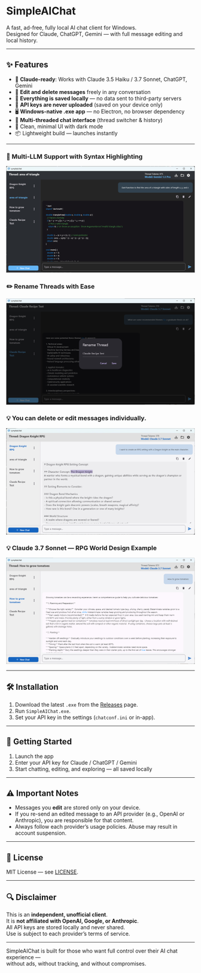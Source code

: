 # SimpleAIChat

A fast, ad-free, fully local AI chat client for Windows.  
Designed for Claude, ChatGPT, Gemini — with full message editing and local history.

---

## ✨ Features

- 🧠 **Claude-ready**: Works with Claude 3.5 Haiku / 3.7 Sonnet, ChatGPT, Gemini
- 📝 **Edit and delete messages** freely in any conversation
- 💾 **Everything is saved locally** — no data sent to third-party servers
- 🔐 **API keys are never uploaded** (saved on your device only)
- 🖥️ **Windows-native .exe app** — no Electron, no browser dependency
- 🧵 **Multi-threaded chat interface** (thread switcher & history)
- 🌙 Clean, minimal UI with dark mode
- 📦 Lightweight build — launches instantly

---

### 🎯 Multi-LLM Support with Syntax Highlighting
![screenshot1](screenshot/1.jpg)  

### ✏️ Rename Threads with Ease
![screenshot2](screenshot/2.jpg) 

### 💡 You can delete or edit messages individually.
![screenshot2](screenshot/3.jpg) 

### 💡 Claude 3.7 Sonnet — RPG World Design Example
![screenshot2](screenshot/4.jpg) 

---

## 🛠️ Installation

1. Download the latest `.exe` from the [Releases](https://github.com/your-username/SimpleAIChat/releases) page.
2. Run `SimpleAIChat.exe`.
3. Set your API key in the settings (`chatconf.ini` or in-app).

---

## 🚀 Getting Started

1. Launch the app
2. Enter your API key for Claude / ChatGPT / Gemini
3. Start chatting, editing, and exploring — all saved locally

---

## ⚠️ Important Notes

- Messages you **edit** are stored only on your device.
- If you re-send an edited message to an API provider (e.g., OpenAI or Anthropic), you are responsible for that content.
- Always follow each provider’s usage policies. Abuse may result in account suspension.

---

## 📄 License

MIT License — see [LICENSE](LICENSE).

---

## 🔍 Disclaimer

This is an **independent, unofficial client**.  
It is **not affiliated with OpenAI, Google, or Anthropic**.  
All API keys are stored locally and never shared.  
Use is subject to each provider’s terms of service.

---

SimpleAIChat is built for those who want full control over their AI chat experience —  
without ads, without tracking, and without compromises.
